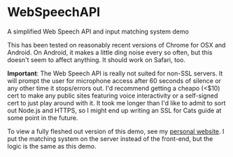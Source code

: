 WebSpeechAPI
============

A simplified Web Speech API and input matching system demo

This has been tested on reasonably recent versions of Chrome for OSX and Android. On Android, it makes a little ding noise every so often, but this doesn't seem to affect anything. It should work on Safari, too.

**Important**: The Web Speech API is really not suited for non-SSL servers. It will prompt the user for microphone access after 60 seconds of silence or any other time it stops/errors out. I'd recommend getting a cheapo (<$10) cert to make any public sites featuring voice interactivity or a self-signed cert to just play around with it. It took me longer than I'd like to admit to sort out Node.js and HTTPS, so I might end up writing an SSL for Cats guide at some point in the future.

To view a fully fleshed out version of this demo, see my [personal website](https://benwasser.com). I put the matching system on the server instead of the front-end, but the logic is the same as this demo.